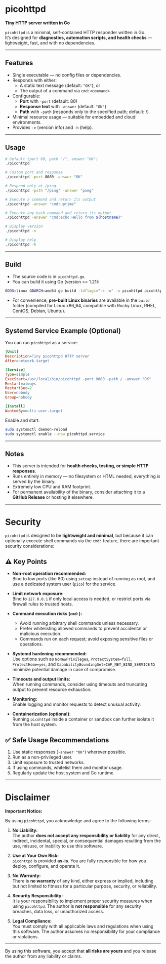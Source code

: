 # picohttpd

**Tiny HTTP server written in Go**

`picohttpd` is a minimal, self-contained HTTP responder written in Go.  
It’s designed for **diagnostics, automation scripts, and health checks** — lightweight, fast, and with no dependencies.

---

## Features

- Single executable — no config files or dependencies.
- Responds with either:
  - A static text message (default: `"OK"`), or
  - The output of a command via `cmd:<command>`
- Configurable:
  - **Port** with `-port` (default: 80)
  - **Response text** with `-answer` (default: `"OK"`)
  - **Path** with `-path` (responds only to the specified path; default: /)
- Minimal resource usage — suitable for embedded and cloud environments.
- Provides `-v` (version info) and `-h` (help).

---

## Usage

```bash
# Default (port 80, path "/", answer "OK")
./picohttpd

# Custom port and response
./picohttpd -port 8080 -answer "OK"

# Respond only at /ping
./picohttpd -path "/ping" -answer "pong"

# Execute a command and return its output
./picohttpd -answer "cmd:uptime"

# Execute any bash command and return its output
./picohttpd -answer "cmd:echo Hello from $(hostname)"

# Display version
./picohttpd -v

# Display help
./picohttpd -h
```

---

## Build

- The source code is in `picohttpd.go`.
- You can build it using Go (version >= 1.21):

```bash
GOOS=linux GOARCH=amd64 go build -ldflags="-s -w" -o picohttpd picohttpd.go
```

- For convenience, **pre-built Linux binaries** are available in the `build` folder (compiled for Linux x86_64, compatible with Rocky Linux, RHEL, CentOS, Debian, Ubuntu).

---

## Systemd Service Example (Optional)

You can run `picohttpd` as a service:

```ini
[Unit]
Description=Tiny picohttpd HTTP server
After=network.target

[Service]
Type=simple
ExecStart=/usr/local/bin/picohttpd -port 8080 -path / -answer "OK"
Restart=always
RestartSec=2
User=nobody
Group=nobody

[Install]
WantedBy=multi-user.target
```

Enable and start:

```bash
sudo systemctl daemon-reload
sudo systemctl enable --now picohttpd.service
```

---

## Notes

- This server is intended for **health checks, testing, or simple HTTP responses**.
- Runs entirely in memory — no filesystem or HTML needed, everything is served by the binary.
- Extremely low CPU and RAM footprint.
- For permanent availability of the binary, consider attaching it to a **GitHub Release** or hosting it elsewhere.

---

# Security

`picohttpd` is designed to be **lightweight and minimal**, but because it can optionally execute shell commands via the `cmd:` feature, there are important security considerations:

## ⚠️ Key Points

- **Non-root operation recommended:**  
  Bind to low ports (like 80) using `setcap` instead of running as root, and use a dedicated system user (`pico`) for the service.

- **Limit network exposure:**  
  Bind to `127.0.0.1` if only local access is needed, or restrict ports via firewall rules to trusted hosts.

- **Command execution risks (`cmd:`):**  
  - Avoid running arbitrary shell commands unless necessary.  
  - Prefer whitelisting allowed commands to prevent accidental or malicious execution.  
  - Commands run on each request; avoid exposing sensitive files or operations.

- **Systemd hardening recommended:**  
  Use options such as `NoNewPrivileges`, `ProtectSystem=full`, `ProtectHome=yes`, and `CapabilityBoundingSet=CAP_NET_BIND_SERVICE` to minimize potential damage in case of compromise.

- **Timeouts and output limits:**  
  When running commands, consider using timeouts and truncating output to prevent resource exhaustion.

- **Monitoring:**  
  Enable logging and monitor requests to detect unusual activity.

- **Containerization (optional):**  
  Running `picohttpd` inside a container or sandbox can further isolate it from the host system.

## ✅ Safe Usage Recommendations

1. Use static responses (`-answer "OK"`) wherever possible.  
2. Run as a non-privileged user.  
3. Limit exposure to trusted networks.  
4. If using commands, whitelist them and monitor usage.  
5. Regularly update the host system and Go runtime.

---

# Disclaimer

**Important Notice:**  

By using `picohttpd`, you acknowledge and agree to the following terms:

1. **No Liability:**  
   The author **does not accept any responsibility or liability** for any direct, indirect, incidental, special, or consequential damages resulting from the use, misuse, or inability to use this software.

2. **Use at Your Own Risk:**  
   `picohttpd` is provided **as-is**. You are fully responsible for how you deploy, configure, and operate it.

3. **No Warranty:**  
   There is **no warranty** of any kind, either express or implied, including but not limited to fitness for a particular purpose, security, or reliability.

4. **Security Responsibility:**  
   It is your responsibility to implement proper security measures when using `picohttpd`. The author is **not responsible** for any security breaches, data loss, or unauthorized access.

5. **Legal Compliance:**  
   You must comply with all applicable laws and regulations when using this software. The author assumes no responsibility for your compliance or violations.

---

By using this software, you accept that **all risks are yours** and you release the author from any liability or claims.
